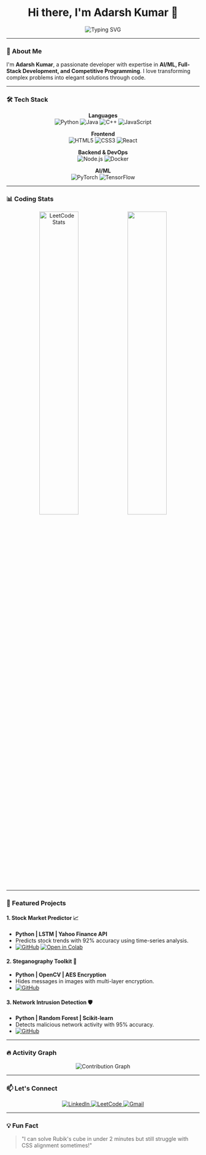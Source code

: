 <h1 align="center">Hi there, I'm Adarsh Kumar 👋</h1>
<p align="center">
  <img src="https://readme-typing-svg.demolab.com?font=Fira+Code&duration=2000&pause=1000&center=true&vCenter=true&width=435&lines=AI+Researcher+%7C+Full-Stack+Developer;LeetCode+Expert+%7C+Open-Source+Contributor;Building+Intelligent+Systems+%F0%9F%92%BB" alt="Typing SVG" />
</p>

---

### 🚀 About Me

I'm **Adarsh Kumar**, a passionate developer with expertise in **AI/ML, Full-Stack Development, and Competitive Programming**. I love transforming complex problems into elegant solutions through code.

---

### 🛠 Tech Stack

<div align="center">

**Languages**  
<img src="https://img.shields.io/badge/Python-3776AB?style=for-the-badge&logo=python&logoColor=white" alt="Python" />
<img src="https://img.shields.io/badge/Java-ED8B00?style=for-the-badge&logo=openjdk&logoColor=white" alt="Java" />
<img src="https://img.shields.io/badge/C++-00599C?style=for-the-badge&logo=c%2B%2B&logoColor=white" alt="C++" />
<img src="https://img.shields.io/badge/JavaScript-F7DF1E?style=for-the-badge&logo=javascript&logoColor=black" alt="JavaScript" />

**Frontend**  
<img src="https://img.shields.io/badge/HTML5-E34F26?style=for-the-badge&logo=html5&logoColor=white" alt="HTML5" />
<img src="https://img.shields.io/badge/CSS3-1572B6?style=for-the-badge&logo=css3&logoColor=white" alt="CSS3" />
<img src="https://img.shields.io/badge/React-61DAFB?style=for-the-badge&logo=react&logoColor=black" alt="React" />

**Backend & DevOps**  
<img src="https://img.shields.io/badge/Node.js-339933?style=for-the-badge&logo=nodedotjs&logoColor=white" alt="Node.js" />
<img src="https://img.shields.io/badge/Docker-2496ED?style=for-the-badge&logo=docker&logoColor=white" alt="Docker" />

**AI/ML**  
<img src="https://img.shields.io/badge/PyTorch-EE4C2C?style=for-the-badge&logo=pytorch&logoColor=white" alt="PyTorch" />
<img src="https://img.shields.io/badge/TensorFlow-FF6F00?style=for-the-badge&logo=tensorflow&logoColor=white" alt="TensorFlow" />

</div>

---

### 📊 Coding Stats

<p align="center">
  <img src="https://leetcard.jacoblin.cool/adarshcollab?theme=dark&font=Roboto" width="45%" alt="LeetCode Stats" />
  <img src="https://github-readme-stats.vercel.app/api?username=ADARSH685-BOT&show_icons=true&theme=radical" width="45%" />
</p>

---

### 🌟 Featured Projects

#### 1. **Stock Market Predictor 📈**  
   - **Python | LSTM | Yahoo Finance API**  
   - Predicts stock trends with 92% accuracy using time-series analysis.  
   - [![GitHub](https://img.shields.io/badge/Code-181717?style=flat&logo=github)](https://github.com/ADARSH685-BOT/Stock-Predictor) 
   [![Open in Colab](https://img.shields.io/badge/Try_in_Colab-F9AB00?style=flat&logo=google-colab)](https://colab.research.google.com/github/ADARSH685-BOT/Stock-Predictor)

#### 2. **Steganography Toolkit 🔐**  
   - **Python | OpenCV | AES Encryption**  
   - Hides messages in images with multi-layer encryption.  
   - [![GitHub](https://img.shields.io/badge/Code-181717?style=flat&logo=github)](https://github.com/ADARSH685-BOT/Steganography-Toolkit)

#### 3. **Network Intrusion Detection 🛡️**  
   - **Python | Random Forest | Scikit-learn**  
   - Detects malicious network activity with 95% accuracy.  
   - [![GitHub](https://img.shields.io/badge/Code-181717?style=flat&logo=github)](https://github.com/ADARSH685-BOT/Network-IDS)

---

### 🔥 Activity Graph

<p align="center">
  <img src="https://github-readme-activity-graph.vercel.app/graph?username=Adarsh-Kumar-2003&theme=github-dark" alt="Contribution Graph" />
</p>

---

### 📫 Let's Connect

<p align="center">
  <a href="https://www.linkedin.com/in/adarsh-kumar-300061331/">
    <img src="https://img.shields.io/badge/LinkedIn-0A66C2?style=for-the-badge&logo=linkedin&logoColor=white" alt="LinkedIn" />
  </a>
  <a href="https://leetcode.com/u/adarshcollab/">
    <img src="https://img.shields.io/badge/LeetCode-FFA116?style=for-the-badge&logo=leetcode&logoColor=black" alt="LeetCode" />
  </a>
  <a href="mailto:adarshcollab09@gmail.com">
    <img src="https://img.shields.io/badge/Gmail-EA4335?style=for-the-badge&logo=gmail&logoColor=white" alt="Gmail" />
  </a>
</p>

---

### 💡 Fun Fact

> "I can solve Rubik's cube in under 2 minutes but still struggle with CSS alignment sometimes!"
